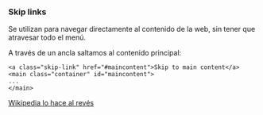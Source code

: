 ### Skip links
Se utilizan para navegar directamente al contenido de la web, sin tener que atravesar todo el menú.

A través de un ancla saltamos al contenido principal:
```
<a class="skip-link" href="#maincontent">Skip to main content</a>
<main class="container" id="maincontent">
...
</main>
```

[Wikipedia lo hace al revés](https://en.wikipedia.org/wiki/Bilbao)

